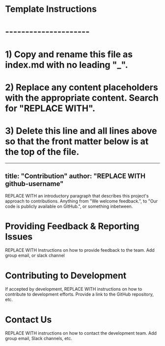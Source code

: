 # Template Instructions
# ---------------------
# 1) Copy and rename this file as index.md with no leading "_".
# 2) Replace any content placeholders with the appropriate content. Search for "REPLACE WITH".
# 3) Delete this line and all lines above so that the front matter below is at the top of the file. 
---
title: "Contribution"
author: "REPLACE WITH github-username"
---

REPLACE WITH an introductory paragraph that describes this project's approach to contributions. Anything from "We welcome feedback.", to "Our code is publicly available on GitHub.", or something inbetween.

# Providing Feedback & Reporting Issues

REPLACE WITH Instructions on how to provide feedback to the team. Add group email, or slack channel 

# Contributing to Development
 
If accepted by development, REPLACE WITH instructions on how to contribute to development efforts. Provide a link to the GitHub repository, etc.

# Contact Us

REPLACE WITH instructions on how to contact the development team. Add group email, Slack channels, etc.